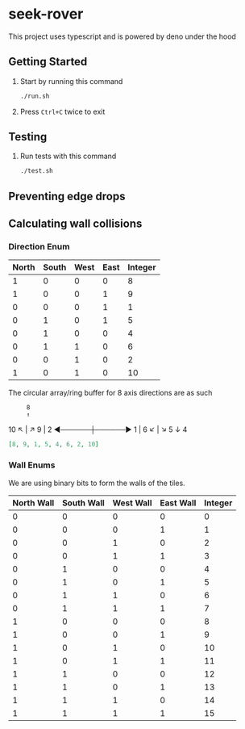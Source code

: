 # seek-rover

This project uses typescript and is powered by deno under the hood

## Getting Started

1. Start by running this command
   ```bash
   ./run.sh
   ```

1. Press `Ctrl+C` twice to exit

## Testing

1. Run tests with this command
   ```bash
   ./test.sh
   ```

## Preventing edge drops

## Calculating wall collisions

### Direction Enum

| North | South | West | East | Integer |
|-------|-------|------|------|---------|
| 1     | 0     | 0    | 0    | 8       |
| 1     | 0     | 0    | 1    | 9       |
| 0     | 0     | 0    | 1    | 1       |
| 0     | 1     | 0    | 1    | 5       |
| 0     | 1     | 0    | 0    | 4       |
| 0     | 1     | 1    | 0    | 6       |
| 0     | 0     | 1    | 0    | 2       |
| 1     | 0     | 1    | 0    | 10      |

The circular array/ring buffer for 8 axis directions are as such

         8
         ↑
  10 ↖   |   ↗ 9
         |
2 ◄──────┼──────► 1
         |
   6 ↙   |   ↘ 5
         ↓
         4

```json
[8, 9, 1, 5, 4, 6, 2, 10]
```

### Wall Enums

We are using binary bits to form the walls of the tiles.

| North Wall | South Wall | West Wall | East Wall | Integer |
|------------|------------|-----------|-----------|---------|
| 0          | 0          | 0         | 0         | 0       |
| 0          | 0          | 0         | 1         | 1       |
| 0          | 0          | 1         | 0         | 2       |
| 0          | 0          | 1         | 1         | 3       |
| 0          | 1          | 0         | 0         | 4       |
| 0          | 1          | 0         | 1         | 5       |
| 0          | 1          | 1         | 0         | 6       |
| 0          | 1          | 1         | 1         | 7       |
| 1          | 0          | 0         | 0         | 8       |
| 1          | 0          | 0         | 1         | 9       |
| 1          | 0          | 1         | 0         | 10      |
| 1          | 0          | 1         | 1         | 11      |
| 1          | 1          | 0         | 0         | 12      |
| 1          | 1          | 0         | 1         | 13      |
| 1          | 1          | 1         | 0         | 14      |
| 1          | 1          | 1         | 1         | 15      |